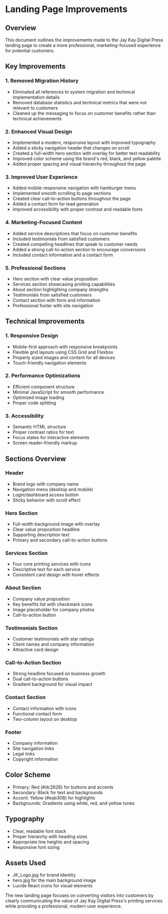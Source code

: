 # Landing Page Improvements

## Overview

This document outlines the improvements made to the Jay Kay Digital Press landing page to create a more professional, marketing-focused experience for potential customers.

## Key Improvements

### 1. Removed Migration History

- Eliminated all references to system migration and technical implementation details
- Removed database statistics and technical metrics that were not relevant to customers
- Cleaned up the messaging to focus on customer benefits rather than technical achievements

### 2. Enhanced Visual Design

- Implemented a modern, responsive layout with improved typography
- Added a sticky navigation header that changes on scroll
- Created a full-width hero section with overlay for better text readability
- Improved color scheme using the brand's red, black, and yellow palette
- Added proper spacing and visual hierarchy throughout the page

### 3. Improved User Experience

- Added mobile-responsive navigation with hamburger menu
- Implemented smooth scrolling to page sections
- Created clear call-to-action buttons throughout the page
- Added a contact form for lead generation
- Improved accessibility with proper contrast and readable fonts

### 4. Marketing-Focused Content

- Added service descriptions that focus on customer benefits
- Included testimonials from satisfied customers
- Created compelling headlines that speak to customer needs
- Added a strong call-to-action section to encourage conversions
- Included contact information and a contact form

### 5. Professional Sections

- Hero section with clear value proposition
- Services section showcasing printing capabilities
- About section highlighting company strengths
- Testimonials from satisfied customers
- Contact section with form and information
- Professional footer with site navigation

## Technical Improvements

### 1. Responsive Design

- Mobile-first approach with responsive breakpoints
- Flexible grid layouts using CSS Grid and Flexbox
- Properly sized images and content for all devices
- Touch-friendly navigation elements

### 2. Performance Optimizations

- Efficient component structure
- Minimal JavaScript for smooth performance
- Optimized image loading
- Proper code splitting

### 3. Accessibility

- Semantic HTML structure
- Proper contrast ratios for text
- Focus states for interactive elements
- Screen reader-friendly markup

## Sections Overview

### Header

- Brand logo with company name
- Navigation menu (desktop and mobile)
- Login/dashboard access button
- Sticky behavior with scroll effect

### Hero Section

- Full-width background image with overlay
- Clear value proposition headline
- Supporting description text
- Primary and secondary call-to-action buttons

### Services Section

- Four core printing services with icons
- Descriptive text for each service
- Consistent card design with hover effects

### About Section

- Company value proposition
- Key benefits list with checkmark icons
- Image placeholder for company photos
- Call-to-action button

### Testimonials Section

- Customer testimonials with star ratings
- Client names and company information
- Attractive card design

### Call-to-Action Section

- Strong headline focused on business growth
- Dual call-to-action buttons
- Gradient background for visual impact

### Contact Section

- Contact information with icons
- Functional contact form
- Two-column layout on desktop

### Footer

- Company information
- Site navigation links
- Legal links
- Copyright information

## Color Scheme

- Primary: Red (#dc2626) for buttons and accents
- Secondary: Black for text and backgrounds
- Accent: Yellow (#eab308) for highlights
- Backgrounds: Gradients using white, red, and yellow tones

## Typography

- Clear, readable font stack
- Proper hierarchy with heading sizes
- Appropriate line heights and spacing
- Responsive font sizing

## Assets Used

- JK_Logo.jpg for brand identity
- hero.jpg for the main background image
- Lucide React icons for visual elements

The new landing page focuses on converting visitors into customers by clearly communicating the value of Jay Kay Digital Press's printing services while providing a professional, modern user experience.
